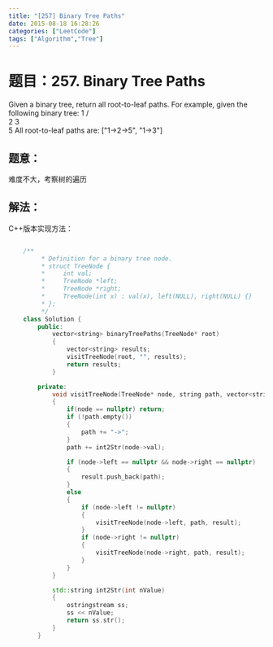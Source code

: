 ```yaml
---
title: "[257] Binary Tree Paths"
date: 2015-08-18 16:28:26
categories: ["LeetCode"]
tags: ["Algorithm","Tree"]
---
```


#  题目：257. Binary Tree Paths

  Given a binary tree, return all root-to-leaf paths.
    For example, given the following binary tree:
						   1
						 /   \
					    2     3
					      \
						  5
	All root-to-leaf paths are:
			["1->2->5", "1->3"]
			
<!-- more -->

## 题意：

难度不大，考察树的遍历

## 解法：

C++版本实现方法：
		
``` C++

	/**
		 * Definition for a binary tree node.
		 * struct TreeNode {
		 *     int val;
		 *     TreeNode *left;
		 *     TreeNode *right;
		 *     TreeNode(int x) : val(x), left(NULL), right(NULL) {}
		 * };
		 */
	class Solution {
		public:
			vector<string> binaryTreePaths(TreeNode* root) 
			{
				vector<string> results;
				visitTreeNode(root, "", results);
				return results;
			}

		private:
			void visitTreeNode(TreeNode* node, string path, vector<string>& result)
			{
			    if(node == nullptr) return;
				if (!path.empty())
				{
					path += "->";
				}
				path += int2Str(node->val);

				if (node->left == nullptr && node->right == nullptr)
				{
					result.push_back(path);
				}
				else
				{
					if (node->left != nullptr)
					{
						visitTreeNode(node->left, path, result);
					}
					if (node->right != nullptr)
					{
						visitTreeNode(node->right, path, result);
					}
				}
			}

			std::string int2Str(int nValue)
			{
				ostringstream ss;
				ss << nValue;
				return ss.str();
			}
		}
```

